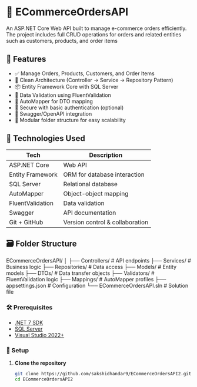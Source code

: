 # 🛒 ECommerceOrdersAPI

An ASP.NET Core Web API built to manage e-commerce orders efficiently. The project includes full CRUD operations for orders and related entities such as customers, products, and order items

## 📌 Features

- ✅ Manage Orders, Products, Customers, and Order Items
- 🧩 Clean Architecture (Controller → Service → Repository Pattern)
- 📦 Entity Framework Core with SQL Server
- 📃 Data Validation using FluentValidation
- 🔁 AutoMapper for DTO mapping
- 🔐 Secure with basic authentication (optional)
- 📄 Swagger/OpenAPI integration
- 📁 Modular folder structure for easy scalability
  
## 🧠 Technologies Used

| Tech                | Description                         |
|---------------------|-------------------------------------|
| ASP.NET Core        | Web API                   |
| Entity Framework    | ORM for database interaction        |
| SQL Server          | Relational database                 |
| AutoMapper          | Object-object mapping               |
| FluentValidation    | Data validation                     |
| Swagger             | API documentation                   |
| Git + GitHub        | Version control & collaboration     |

## 🗃️ Folder Structure

ECommerceOrdersAPI/
│
├── Controllers/ # API endpoints
├── Services/ # Business logic
├── Repositories/ # Data access
├── Models/ # Entity models
├── DTOs/ # Data transfer objects
├── Validators/ # FluentValidation logic
├── Mappings/ # AutoMapper profiles
├── appsettings.json # Configuration
└── ECommerceOrdersAPI.sln # Solution file

### 🛠 Prerequisites

- [.NET 7 SDK](https://dotnet.microsoft.com/en-us/download)
- [SQL Server](https://www.microsoft.com/en-us/sql-server)
- [Visual Studio 2022+](https://visualstudio.microsoft.com/)

### 🔧 Setup

1. **Clone the repository**  
   ```bash
   git clone https://github.com/sakshidhandar9/ECommerceOrdersAPI2.git
   cd ECommerceOrdersAPI2
   

